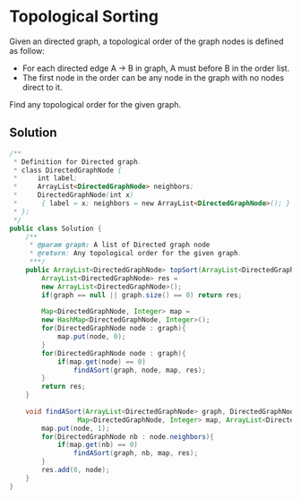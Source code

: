 # Topological Sorting

Given an directed graph, a topological order of the graph nodes is defined as follow: 

* For each directed edge A -&gt; B in graph, A must before B in the order list. 
* The first node in the order can be any node in the graph with no nodes direct to it. 

Find any topological order for the given graph.

## Solution

```java
/**
 * Definition for Directed graph.
 * class DirectedGraphNode {
 *     int label;
 *     ArrayList<DirectedGraphNode> neighbors;
 *     DirectedGraphNode(int x) 
 *      { label = x; neighbors = new ArrayList<DirectedGraphNode>(); }
 * };
 */
public class Solution {
    /**
     * @param graph: A list of Directed graph node
     * @return: Any topological order for the given graph.
     ***/    
    public ArrayList<DirectedGraphNode> topSort(ArrayList<DirectedGraphNode> graph) {
        ArrayList<DirectedGraphNode> res = 
		new ArrayList<DirectedGraphNode>();
        if(graph == null || graph.size() == 0) return res;
        
        Map<DirectedGraphNode, Integer> map = 
		new HashMap<DirectedGraphNode, Integer>();
        for(DirectedGraphNode node : graph){
            map.put(node, 0);
        }
        for(DirectedGraphNode node : graph){
            if(map.get(node) == 0)
        	    findASort(graph, node, map, res);
        }
        return res;
    }
    
    void findASort(ArrayList<DirectedGraphNode> graph, DirectedGraphNode node,    
                 Map<DirectedGraphNode, Integer> map, ArrayList<DirectedGraphNode> res){
        map.put(node, 1);
        for(DirectedGraphNode nb : node.neighbors){
            if(map.get(nb) == 0)
                findASort(graph, nb, map, res);
        }
        res.add(0, node);
    }
}

```

